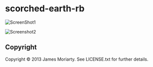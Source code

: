 # scorched-earth-rb

![ScreenShot1](https://raw.github.com/jamesmoriarty/scorched-earth-rb/master/doc/screenshot-01.png)

![Screenshot2](https://raw.github.com/jamesmoriarty/scorched-earth-rb/master/doc/screenshot-02.png)

## Copyright
Copyright © 2013 James Moriarty. See LICENSE.txt for further details.
